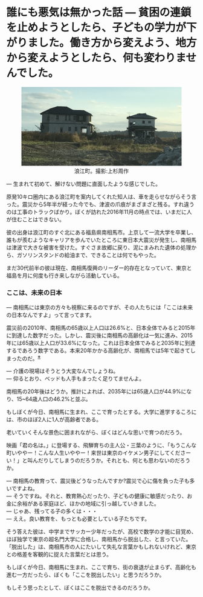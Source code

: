 # 誰にも悪気は無かった話 — 貧困の連鎖を止めようとしたら、子どもの学力が下がりました。働き方から変えよう、地方から変えようとしたら、何も変わりませんでした。

<p><figure>
  <img src="images/namie.jpg" />
  <figcaption align="center">浪江町。撮影:上杉周作</figcaption>
</figure></p>

— 生まれて初めて、解けない問題に直面したような感じでした。

原発10キロ圏内にある浪江町を案内してくれた知人は、車を走らせながらそう言った。震災から5年半が経った今でも、津波の爪痕がまざまざと残る。すれ違うのは工事のトラックばかり。ぼくが訪れた2016年11月の時点では、いまだに人が住むことはできない。

彼の出身は浪江町のすぐ北にある福島県南相馬市。上京して一流大学を卒業し、誰もが羨むようなキャリアを歩んでいたところに東日本大震災が発生し、南相馬は津波で大きな被害を受けた。すぐさま故郷に戻り、泥にまみれた遺体の処理から、ガソリンスタンドの給油まで、できることは何でもやった。

まだ30代前半の彼は現在、南相馬復興のリーダー的存在となっていて、東京と福島を月に何度も行き来しながら活動している。

### ここは、未来の日本

— 南相馬には東京の方々も視察に来るのですが、その人たちには「ここは未来の日本なんですよ」って言ってます。

震災前の2010年、南相馬の65歳以上人口は26.6%と、日本全体でみると2015年に到達した数字だった。しかし、震災後に南相馬の高齢化は一気に進み、2015年には65歳以上人口が33.6%になった。これは日本全体でみると2035年に到達するであろう数字である。本来20年かかる高齢化が、南相馬では5年で起きてしまったのだ。<sup><a href="#">※</a></sup>

— 介護の現場はそうとう大変なんでしょうね。<br>
— 仰るとおり、ベッドも人手もまったく足りてませんよ。

南相馬の20年後はどうか。推計によれば、2035年には65歳人口が44.9%になり、15~64歳人口の46.2%と並ぶ。

もしぼくが今日、南相馬に生まれ、ここで育ったとする。大学に進学するころには、市のほぼ2人に1人が高齢者である。

老いていくそんな景色に囲まれながら、ぼくはどんな思いで育つのだろう。

映画「君の名は。」に登場する、飛騨育ちの主人公・三葉のように、「もうこんな町いややー！こんな人生いややー！来世は東京のイケメン男子にしてくださーい！」と叫んだりしてしまうのだろうか。それとも、何とも思わないのだろうか。

— 南相馬の教育って、震災後どうなったんですか?震災で心に傷を負った子も多いですよね。<br>
— そうですね。それと、教育熱心だったり、子どもの健康に敏感だったり、お金に余裕がある家庭ほど、ほかの地域に引っ越していきました。<br>
— じゃあ、残ってる子の多くは・・・<br>
— ええ。良い教育を、もっとも必要としている子たちです。

そう答えた彼は、中学までサッカー少年だったが、高校で数学の才能に目覚め、ほぼ独学で東京の超名門大学に合格し、南相馬から脱出した、と言っていた。「脱出した」は、南相馬市の人にたいして失礼な言葉かもしれないけれど、東京との格差を客観的に捉えた言葉だとは思う。

もしぼくが今日、南相馬に生まれ、ここで育ち、街の衰退が止まらず、高齢化も進む一方だったら、ぼくも「ここを脱出したい」と思うだろうか。

もしそう思ったとして、ぼくはここを脱出できるのだろうか。
